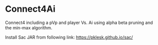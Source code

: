 # Connect4Ai
Connect4 including a pVp and player Vs. Ai using alpha beta pruning and the min-max algorithm.

Install Sac JAR from following link: https://pklesk.github.io/sac/

